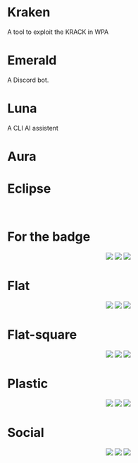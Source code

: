 # Kraken
A tool to exploit the KRACK in WPA

# Emerald
A Discord bot.

# Luna
A CLI AI assistent

# Aura
# Eclipse

<br>

# For the badge
<p align="center">
  <img src="https://img.shields.io/badge/‎ -Linux-black?style=for-the-badge&logo=linux&logoColor=white" />
  <img src="https://img.shields.io/badge/‎ -C-00599C?style=for-the-badge&logo=C&logoColor=white" />
  <img src="https://img.shields.io/badge/‎ -C++-00599C?style=for-the-badge&logo=cplusplus&logoColor=white" />
</p>

# Flat
<p align="center">
  <img src="https://img.shields.io/badge/‎ -Linux-black?style=flat&logo=linux&logoColor=white" />
  <img src="https://img.shields.io/badge/‎ -C-00599C?style=flat&logo=C&logoColor=white" />
  <img src="https://img.shields.io/badge/‎ -C++-00599C?style=flat&logo=cplusplus&logoColor=white" />
</p>

# Flat-square
<p align="center">
  <img src="https://img.shields.io/badge/‎ -Linux-black?style=flat-square&logo=linux&logoColor=white" />
  <img src="https://img.shields.io/badge/‎ -C-00599C?style=flat-square&logo=C&logoColor=white" />
  <img src="https://img.shields.io/badge/‎ -C++-00599C?style=flat-square&logo=cplusplus&logoColor=white" />
</p>

# Plastic
<p align="center">
  <img src="https://img.shields.io/badge/‎ -Linux-black?style=plastic&logo=linux&logoColor=white" />
  <img src="https://img.shields.io/badge/‎ -C-00599C?style=plastic&logo=C&logoColor=white" />
  <img src="https://img.shields.io/badge/‎ -C++-00599C?style=plastic&logo=cplusplus&logoColor=white" />
</p>

# Social
<p align="center">
  <img src="https://img.shields.io/badge/‎ -Linux-black?style=social&logo=linux&logoColor=black" />
  <img src="https://img.shields.io/badge/‎ -C-00599C?style=social&logo=C&logoColor=black" />
  <img src="https://img.shields.io/badge/‎ -C++-00599C?style=social&logo=cplusplus&logoColor=black" />
</p>

